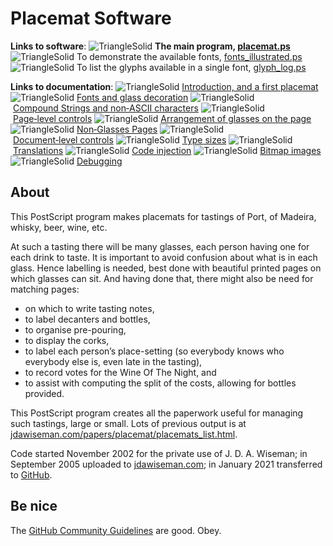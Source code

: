 # Placemat Software

**Links to software**: 
![TriangleSolid](images/TriangleSolid.svg)&nbsp;**The main program, [placemat.ps](PostScript/placemat.ps?raw=1)** 
![TriangleSolid](images/TriangleSolid.svg)&nbsp;To demonstrate the available fonts, [fonts_illustrated.ps](PostScript/fonts_illustrated.ps?raw=1) 
![TriangleSolid](images/TriangleSolid.svg)&nbsp;To list the glyphs available in a single font, [glyph_log.ps](PostScript/glyph_log.ps?raw=1)

**Links to documentation**: 
![TriangleSolid](images/TriangleSolid.svg)&nbsp;[Introduction,&nbsp;and&nbsp;a&nbsp;first&nbsp;placemat](Documentation/introduction_first_placemat.md#readme) 
![TriangleSolid](images/TriangleSolid.svg)&nbsp;[Fonts&nbsp;and&nbsp;glass&nbsp;decoration](Documentation/fonts_glasses_decoration.md#readme) 
![TriangleSolid](images/TriangleSolid.svg)&nbsp;[Compound&nbsp;Strings&nbsp;and&nbsp;non&#8209;ASCII&nbsp;characters](Documentation/compound_strings_characters.md#readme) 
![TriangleSolid](images/TriangleSolid.svg)&nbsp;[Page&#8209;level&nbsp;controls](Documentation/page_level.md#readme) 
![TriangleSolid](images/TriangleSolid.svg)&nbsp;[Arrangement&nbsp;of&nbsp;glasses&nbsp;on&nbsp;the&nbsp;page](Documentation/PackingStyles.md#readme) 
![TriangleSolid](images/TriangleSolid.svg)&nbsp;[Non&#8209;Glasses&nbsp;Pages](Documentation/not_glasses.md#readme) 
![TriangleSolid](images/TriangleSolid.svg)&nbsp;[Document&#8209;level&nbsp;controls](Documentation/document.md#readme) 
![TriangleSolid](images/TriangleSolid.svg)&nbsp;[Type&nbsp;sizes](Documentation/type_sizes.md#readme) 
![TriangleSolid](images/TriangleSolid.svg)&nbsp;[Translations](Documentation/translations.md#readme) 
![TriangleSolid](images/TriangleSolid.svg)&nbsp;[Code&nbsp;injection](Documentation/code_injection.md#readme) 
![TriangleSolid](images/TriangleSolid.svg)&nbsp;[Bitmap&nbsp;images](Documentation/bitmap_images.md#readme) 
![TriangleSolid](images/TriangleSolid.svg)&nbsp;[Debugging](Documentation/debugging.md#readme)


## About

This PostScript program makes placemats for tastings of Port, of Madeira, whisky, beer, wine, etc.

At such a tasting there will be many glasses, each person having one for each drink to taste. 
It is important to avoid confusion about what is in each glass. 
Hence labelling is needed, best done with beautiful printed pages on which glasses can sit. 
And having done that, there might also be need for matching pages:  
* on which to write tasting notes,  
* to label decanters and bottles,  
* to organise pre-pouring,  
* to display the corks,  
* to label each person&rsquo;s place-setting (so everybody knows who everybody else is, even late in the tasting),  
* to record votes for the Wine Of The Night, and  
* to assist with computing the split of the costs, allowing for bottles provided.

This PostScript program creates all the paperwork useful for managing such tastings, large or small. 
Lots of previous output is at [jdawiseman.com/papers/placemat/placemats_list.html](http://www.jdawiseman.com/papers/placemat/placemats_list.html).

Code started November 2002 for the private use of J.&nbsp;D.&nbsp;A.&nbsp;Wiseman; 
in September 2005 uploaded to [jdawiseman.com](http://www.jdawiseman.com/papers/placemat/placemat.html); 
in January 2021 transferred to [GitHub](http://github.com/jdaw1/placemat/#readme).


## Be nice

The [GitHub Community Guidelines](http://docs.github.com/en/github/site-policy/github-community-guidelines) are good. Obey.

